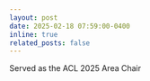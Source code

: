 ```yaml
---
layout: post
date: 2025-02-18 07:59:00-0400
inline: true
related_posts: false
---
```

Served as the ACL 2025 Area Chair

